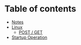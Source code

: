 # Table of contents

* [Notes](README.md)
* [Linux](linux/README.md)
  * [POST / GET](linux/post-get.md)
* [Startup Operation](startup-operation.md)

